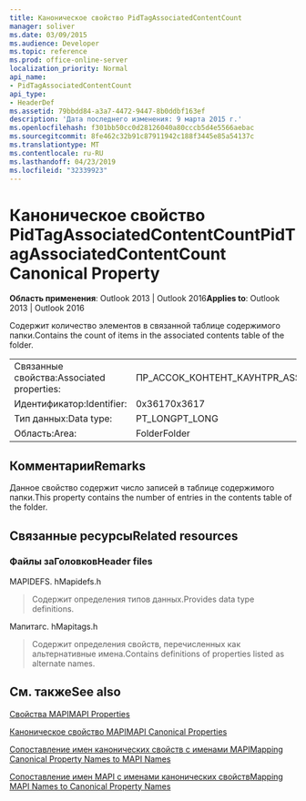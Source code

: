 ```yaml
---
title: Каноническое свойство PidTagAssociatedContentCount
manager: soliver
ms.date: 03/09/2015
ms.audience: Developer
ms.topic: reference
ms.prod: office-online-server
localization_priority: Normal
api_name:
- PidTagAssociatedContentCount
api_type:
- HeaderDef
ms.assetid: 79bbdd84-a3a7-4472-9447-8b0ddbf163ef
description: 'Дата последнего изменения: 9 марта 2015 г.'
ms.openlocfilehash: f301bb50cc0d28126040a80cccb5d4e5566aebac
ms.sourcegitcommit: 8fe462c32b91c87911942c188f3445e85a54137c
ms.translationtype: MT
ms.contentlocale: ru-RU
ms.lasthandoff: 04/23/2019
ms.locfileid: "32339923"
---
```

# <a name="pidtagassociatedcontentcount-canonical-property"></a><span data-ttu-id="fdad8-103">Каноническое свойство PidTagAssociatedContentCount</span><span class="sxs-lookup"><span data-stu-id="fdad8-103">PidTagAssociatedContentCount Canonical Property</span></span>

  
  
<span data-ttu-id="fdad8-104">**Область применения**: Outlook 2013 | Outlook 2016</span><span class="sxs-lookup"><span data-stu-id="fdad8-104">**Applies to**: Outlook 2013 | Outlook 2016</span></span> 
  
<span data-ttu-id="fdad8-105">Содержит количество элементов в связанной таблице содержимого папки.</span><span class="sxs-lookup"><span data-stu-id="fdad8-105">Contains the count of items in the associated contents table of the folder.</span></span>
  
|||
|:-----|:-----|
|<span data-ttu-id="fdad8-106">Связанные свойства:</span><span class="sxs-lookup"><span data-stu-id="fdad8-106">Associated properties:</span></span>  <br/> |<span data-ttu-id="fdad8-107">ПР_АССОК_КОНТЕНТ_КАУНТ</span><span class="sxs-lookup"><span data-stu-id="fdad8-107">PR_ASSOC_CONTENT_COUNT</span></span>  <br/> |
|<span data-ttu-id="fdad8-108">Идентификатор:</span><span class="sxs-lookup"><span data-stu-id="fdad8-108">Identifier:</span></span>  <br/> |<span data-ttu-id="fdad8-109">0x3617</span><span class="sxs-lookup"><span data-stu-id="fdad8-109">0x3617</span></span>  <br/> |
|<span data-ttu-id="fdad8-110">Тип данных:</span><span class="sxs-lookup"><span data-stu-id="fdad8-110">Data type:</span></span>  <br/> |<span data-ttu-id="fdad8-111">PT_LONG</span><span class="sxs-lookup"><span data-stu-id="fdad8-111">PT_LONG</span></span>  <br/> |
|<span data-ttu-id="fdad8-112">Область:</span><span class="sxs-lookup"><span data-stu-id="fdad8-112">Area:</span></span>  <br/> |<span data-ttu-id="fdad8-113">Folder</span><span class="sxs-lookup"><span data-stu-id="fdad8-113">Folder</span></span>  <br/> |
   
## <a name="remarks"></a><span data-ttu-id="fdad8-114">Комментарии</span><span class="sxs-lookup"><span data-stu-id="fdad8-114">Remarks</span></span>

<span data-ttu-id="fdad8-115">Данное свойство содержит число записей в таблице содержимого папки.</span><span class="sxs-lookup"><span data-stu-id="fdad8-115">This property contains the number of entries in the contents table of the folder.</span></span> 
  
## <a name="related-resources"></a><span data-ttu-id="fdad8-116">Связанные ресурсы</span><span class="sxs-lookup"><span data-stu-id="fdad8-116">Related resources</span></span>

### <a name="header-files"></a><span data-ttu-id="fdad8-117">Файлы заГоловков</span><span class="sxs-lookup"><span data-stu-id="fdad8-117">Header files</span></span>

<span data-ttu-id="fdad8-118">MAPIDEFS. h</span><span class="sxs-lookup"><span data-stu-id="fdad8-118">Mapidefs.h</span></span>
  
> <span data-ttu-id="fdad8-119">Содержит определения типов данных.</span><span class="sxs-lookup"><span data-stu-id="fdad8-119">Provides data type definitions.</span></span>
    
<span data-ttu-id="fdad8-120">Мапитагс. h</span><span class="sxs-lookup"><span data-stu-id="fdad8-120">Mapitags.h</span></span>
  
> <span data-ttu-id="fdad8-121">Содержит определения свойств, перечисленных как альтернативные имена.</span><span class="sxs-lookup"><span data-stu-id="fdad8-121">Contains definitions of properties listed as alternate names.</span></span>
    
## <a name="see-also"></a><span data-ttu-id="fdad8-122">См. также</span><span class="sxs-lookup"><span data-stu-id="fdad8-122">See also</span></span>



[<span data-ttu-id="fdad8-123">Свойства MAPI</span><span class="sxs-lookup"><span data-stu-id="fdad8-123">MAPI Properties</span></span>](mapi-properties.md)
  
[<span data-ttu-id="fdad8-124">Каноническое свойство MAPI</span><span class="sxs-lookup"><span data-stu-id="fdad8-124">MAPI Canonical Properties</span></span>](mapi-canonical-properties.md)
  
[<span data-ttu-id="fdad8-125">Сопоставление имен канонических свойств с именами MAPI</span><span class="sxs-lookup"><span data-stu-id="fdad8-125">Mapping Canonical Property Names to MAPI Names</span></span>](mapping-canonical-property-names-to-mapi-names.md)
  
[<span data-ttu-id="fdad8-126">Сопоставление имен MAPI с именами канонических свойств</span><span class="sxs-lookup"><span data-stu-id="fdad8-126">Mapping MAPI Names to Canonical Property Names</span></span>](mapping-mapi-names-to-canonical-property-names.md)

